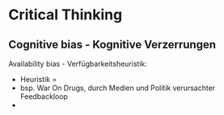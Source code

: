 # Critical Thinking

## Cognitive bias - Kognitive Verzerrungen

Availability bias - Verfügbarkeitsheuristik:
- Heuristik = 
- bsp. War On Drugs, durch Medien und Politik verursachter Feedbackloop
- 